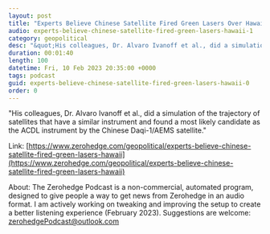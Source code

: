 ```yaml
---
layout: post
title: "Experts Believe Chinese Satellite Fired Green Lasers Over Hawaii"
audio: experts-believe-chinese-satellite-fired-green-lasers-hawaii-1
category: geopolitical
desc: "&quot;His colleagues, Dr. Alvaro Ivanoff et al., did a simulation of the trajectory of satellites that have a similar instrument and found a most likely candidate as the ACDL instrument by the Chinese Daqi-1/AEMS satellite.&quot;"
duration: 00:01:40
length: 100
datetime: Fri, 10 Feb 2023 20:35:00 +0000
tags: podcast
guid: experts-believe-chinese-satellite-fired-green-lasers-hawaii-0
order: 0
---
```

&quot;His colleagues, Dr. Alvaro Ivanoff et al., did a simulation of the trajectory of satellites that have a similar instrument and found a most likely candidate as the ACDL instrument by the Chinese Daqi-1/AEMS satellite.&quot;

Link: [https://www.zerohedge.com/geopolitical/experts-believe-chinese-satellite-fired-green-lasers-hawaii](https://www.zerohedge.com/geopolitical/experts-believe-chinese-satellite-fired-green-lasers-hawaii)

About: The Zerohedge Podcast is a non-commercial, automated program, designed to give people a way to get news from Zerohedge in an audio format.  I am actively working on tweaking and improving the setup to create a better listening experience (February 2023).  Suggestions are welcome: [zerohedgePodcast@outlook.com](mailto:zerohedgePodcast@outlook.com)